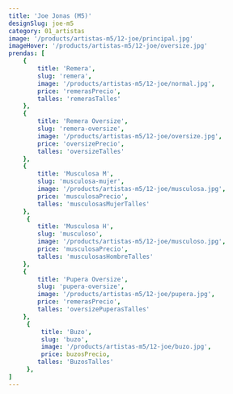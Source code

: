 ```yaml
---
title: 'Joe Jonas (M5)'
designSlug: joe-m5
category: 01_artistas
image: '/products/artistas-m5/12-joe/principal.jpg'
imageHover: '/products/artistas-m5/12-joe/oversize.jpg'
prendas: [
    {   
        title: 'Remera',
        slug: 'remera',          
        image: '/products/artistas-m5/12-joe/normal.jpg',
        price: 'remerasPrecio',
        talles: 'remerasTalles'
    },
    {
        title: 'Remera Oversize',
        slug: 'remera-oversize',
        image: '/products/artistas-m5/12-joe/oversize.jpg',
        price: 'oversizePrecio',
        talles: 'oversizeTalles'
    },
    {
        title: 'Musculosa M',
        slug: 'musculosa-mujer',
        image: '/products/artistas-m5/12-joe/musculosa.jpg',
        price: 'musculosaPrecio',
        talles: 'musculosasMujerTalles'
    },
     {
        title: 'Musculosa H',
        slug: 'musculoso',
        image: '/products/artistas-m5/12-joe/musculoso.jpg',
        price: 'musculosaPrecio',
        talles: 'musculosasHombreTalles'
    },
    {
        title: 'Pupera Oversize',
        slug: 'pupera-oversize',
        image: '/products/artistas-m5/12-joe/pupera.jpg',
        price: 'remerasPrecio',
        talles: 'oversizePuperasTalles'
    },
     {
         title: 'Buzo',
         slug: 'buzo',
         image: '/products/artistas-m5/12-joe/buzo.jpg',
         price: buzosPrecio,
        talles: 'BuzosTalles'
     },
]
---
```

